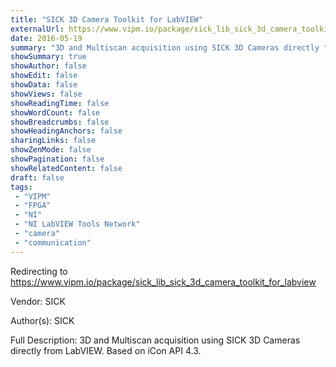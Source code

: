 ```yaml
---
title: "SICK 3D Camera Toolkit for LabVIEW"
externalUrl: https://www.vipm.io/package/sick_lib_sick_3d_camera_toolkit_for_labview
date: 2016-05-19
summary: "3D and Multiscan acquisition using SICK 3D Cameras directly from LabVIEW"
showSummary: true
showAuthor: false
showEdit: false
showData: false
showViews: false
showReadingTime: false
showWordCount: false
showBreadcrumbs: false
showHeadingAnchors: false
sharingLinks: false
showZenMode: false
showPagination: false
showRelatedContent: false
draft: false
tags:
 - "VIPM"
 - "FPGA"
 - "NI"
 - "NI LabVIEW Tools Network"
 - "camera"
 - "communication"
---
```


Redirecting to https://www.vipm.io/package/sick_lib_sick_3d_camera_toolkit_for_labview

Vendor: SICK

Author(s): SICK
 
Full Description:
3D and Multiscan acquisition using SICK 3D Cameras directly from LabVIEW. 
Based on iCon API 4.3.